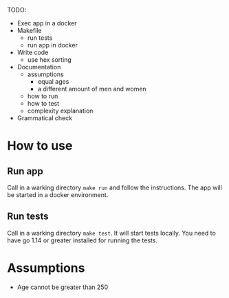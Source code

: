 TODO:
-   Exec app in a docker
-   Makefile
    - run tests
    - run app in docker
-   Write code
    - use hex sorting
-   Documentation
    - assumptions
        - equal ages
        - a different amount of men and women
    - how to run
    - how to test
    - complexity explanation
- Grammatical check
    
# How to use
## Run app
Call in a warking directory `make run` and follow the instructions. 
The app will be started in a docker environment.

## Run tests
Call in a warking directory `make test`. It will start tests locally.
You need to have go 1.14 or greater installed for running the tests. 


# Assumptions
- Age cannot be greater than 250
            
    